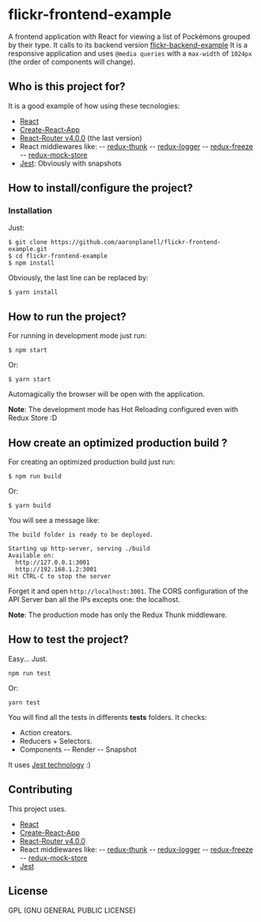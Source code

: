 # flickr-frontend-example
A frontend application with React for viewing a list of Pockémons grouped by their type.
It calls to its backend version [flickr-backend-example](https://github.com/aaronplanell/flickr-backend-example/)
It is a responsive application and uses `@media queries` with a `max-width` of `1024px` (the order of components will change).


## Who is this project for?
It is a good example of how using these tecnologies:
- [React](https://facebook.github.io/react/)
- [Create-React-App](https://github.com/facebookincubator/create-react-app)
- [React-Router v4.0.0](https://github.com/ReactTraining/react-router) (the last version)
- React middlewares like:
-- [redux-thunk](https://github.com/gaearon/redux-thunk)
-- [redux-logger](https://github.com/evgenyrodionov/redux-logger)
-- [redux-freeze](https://github.com/buunguyen/redux-freeze)
-- [redux-mock-store](https://github.com/arnaudbenard/redux-mock-store)
- [Jest](https://facebook.github.io/jest/): Obviously with snapshots


## How to install/configure the project?

### Installation
Just:
```
$ git clone https://github.com/aaronplanell/flickr-frontend-example.git
$ cd flickr-frontend-example
$ npm install
```
Obviously, the last line can be replaced by:
```
$ yarn install
```

## How to run the project?
For running in development mode just run:
```
$ npm start
```
Or:
```
$ yarn start
```

Automagically the browser will be open with the application.

**Note**: The development mode has Hot Reloading configured even with Redux Store :D


## How create an optimized production build ?
For creating an optimized production build just run:
```
$ npm run build
```
Or:
```
$ yarn build
```

You will see a message like:
```
The build folder is ready to be deployed.

Starting up http-server, serving ./build
Available on:
  http://127.0.0.1:3001
  http://192.168.1.2:3001
Hit CTRL-C to stop the server

```

Forget it and open `http://localhost:3001`. The CORS configuration of the API Server ban all the IPs excepts one: the localhost.

**Note**: The production mode has only the Redux Thunk middleware.


## How to test the project?
Easy... Just.
```
npm run test
```
Or:
```
yarn test
```

You will find all the tests in differents __tests__ folders. It checks:
- Action creators.
- Reducers + Selectors.
- Components
-- Render
-- Snapshot

It uses [Jest technology](https://facebook.github.io/jest/) :)

## Contributing
This project uses.
- [React](https://facebook.github.io/react/)
- [Create-React-App](https://github.com/facebookincubator/create-react-app)
- [React-Router v4.0.0](https://github.com/ReactTraining/react-router)
- React middlewares like:
-- [redux-thunk](https://github.com/gaearon/redux-thunk)
-- [redux-logger](https://github.com/evgenyrodionov/redux-logger)
-- [redux-freeze](https://github.com/buunguyen/redux-freeze)
-- [redux-mock-store](https://github.com/arnaudbenard/redux-mock-store)
- [Jest](https://facebook.github.io/jest/)

## License

GPL (GNU GENERAL PUBLIC LICENSE)
